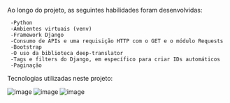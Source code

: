   Ao longo do projeto, as seguintes habilidades foram desenvolvidas:

     -Python
     -Ambientes virtuais (venv)
     -Framework Django
     -Consumo de APIs e uma requisição HTTP com o GET e o módulo Requests
     -Bootstrap
     -O uso da biblioteca deep-translator
     -Tags e filters do Django, em específico para criar IDs automáticos
     -Paginação
     
     
  Tecnologias utilizadas neste projeto:

  
![image](https://github.com/user-attachments/assets/83cf2114-e23b-440d-9c9a-7f3ff0d853fb)
![image](https://github.com/user-attachments/assets/6f02f8da-4958-46bf-96fd-e549e8bebc99)
![image](https://github.com/user-attachments/assets/fe29a71e-4145-4e17-aaf2-1e142ab0c659)





